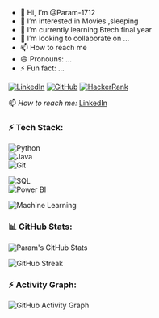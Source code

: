 - 👋 Hi, I’m @Param-1712
- 👀 I’m interested in Movies ,sleeping
- 🌱 I’m currently learning Btech final year
- 💞️ I’m looking to collaborate on ...
- 📫 How to reach me 
- 😄 Pronouns: ...
- ⚡ Fun fact: ...

<!---
Param-1712/Param-1712 is a ✨ special ✨ repository because its `README.md` (this file) appears on your GitHub profile.
You can click the Preview link to take a look at your changes.
--->
[![LinkedIn](https://img.shields.io/badge/LinkedIn-0077B5?style=for-the-badge&logo=linkedin&logoColor=white)](https://www.linkedin.com/in/paramesh-edavalapati-794b47309/)
[![GitHub](https://img.shields.io/badge/GitHub-181717?style=for-the-badge&logo=github&logoColor=white)](https://github.com/Param-1712)
[![HackerRank](https://img.shields.io/badge/HackerRank-00EA64?style=for-the-badge&logo=hackerrank&logoColor=white)]()

📫 *How to reach me:* [LinkedIn](https://www.linkedin.com/in/paramesh-edavalapati-794b47309/)
### ⚡ Tech Stack:
![Python](https://img.shields.io/badge/Python-3776AB?style=for-the-badge&logo=python&logoColor=white)  
![Java](https://img.shields.io/badge/Java-007396?style=for-the-badge&logo=java&logoColor=white)  
![Git](https://img.shields.io/badge/Git-F05032?style=for-the-badge&logo=git&logoColor=white)  
   
![SQL](https://img.shields.io/badge/SQL-4479A1?style=for-the-badge&logo=postgresql&logoColor=white)  
![Power BI](https://img.shields.io/badge/PowerBI-F2C811?style=for-the-badge&logo=powerbi&logoColor=black)  
 
![Machine Learning](https://img.shields.io/badge/Machine%20Learning-FF6F00?style=for-the-badge&logo=ai&logoColor=white)  

### 📊 GitHub Stats:
![Param's GitHub Stats](https://github-readme-stats.vercel.app/api?username=Param-1712&show_icons=true&theme=radical)

![GitHub Streak](https://streak-stats.demolab.com?user=Param-1712&theme=radical&hide_border=true)



### ⚡ Activity Graph:
![GitHub Activity Graph](https://github-readme-activity-graph.vercel.app/graph?username=Param-1712&theme=react-dark)
